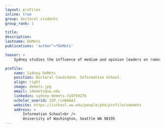 ```yaml
---
layout: profiles
inline: true
group: doctoral students
group_rank: 1

title: 
description: 
lastname: DeMets
publications: 'author^=*DeMets'

teaser: >
    Sydney studies the influence of medium and opinion leaders on rumors, problematic information, and their diffusion. She specifically applies methods, concepts, and theories from network science to explore how medium and prominent actors interact to impact the mutability of information and cross-media information cascades. As a researcher with a relational view of the world, Sydney wants to understand how our social networks and information environments shape our epistemologies and behaviors.

profile:
    name: Sydney DeMets
    position: Doctoral Candidate. Information School.
    align: right
    image: demets.jpg
    email: sdemets@uw.edu
    linkedin: sydney-demets-319759276
    scholar_userid: 25P_rcUAAAAJ 
    website: https://ischool.uw.edu/people/phd/profile/sdemets
    address: >
        Information School<br />
        University of Washington, Seattle WA 98195
---
```



